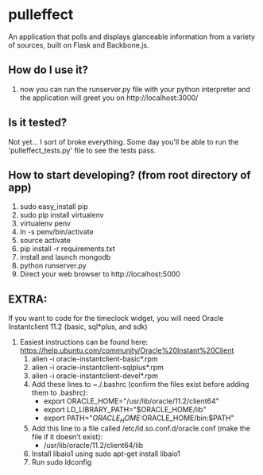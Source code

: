 pulleffect
==========

An application that polls and displays glanceable information from a variety of sources, built on Flask and Backbone.js.


## How do I use it?
1. now you can run the runserver.py file with your
     python interpreter and the application will
     greet you on http://localhost:3000/

## Is it tested?

  Not yet... I sort of broke everything. Some day you'll be able to run the 'pulleffect_tests.py' file to see the tests pass.

## How to start developing? (from root directory of app)

1. sudo easy_install pip
2. sudo pip install virtualenv
3. virtualenv penv
4. ln -s penv/bin/activate
5. source activate
6. pip install -r requirements.txt
7. install and launch mongodb
8. python runserver.py
9. Direct your web browser to http://localhost:5000

## EXTRA:
  If you want to code for the timeclock widget, you will need Oracle Instantclient 11.2 (basic, sql*plus, and sdk)
  
1. Easiest instructions can be found here: https://help.ubuntu.com/community/Oracle%20Instant%20Client
    1. alien -i oracle-instantclient-basic*.rpm
    2. alien -i oracle-instantclient-sqlplus*.rpm
    3. alien -i oracle-instantclient-devel*.rpm
    4. Add these lines to ~./.bashrc (confirm the files exist before adding them to .bashrc):
        - export ORACLE_HOME="/usr/lib/oracle/11.2/client64"
        - export LD_LIBRARY_PATH="$ORACLE_HOME/lib"
        - export PATH="$ORACLE_HOME:$ORACLE_HOME/bin:$PATH" 
    5. Add this line to a file called /etc/ld.so.conf.d/oracle.conf (make the file if it doesn't exist):
        - /usr/lib/oracle/11.2/client64/lib
    6. Install libaio1 using sudo apt-get install libaio1
    6. Run sudo ldconfig


